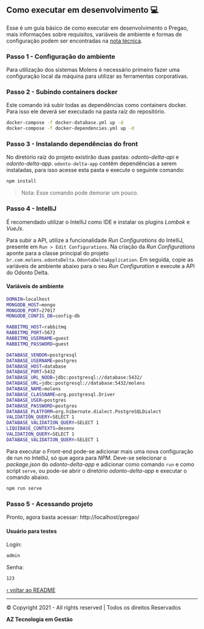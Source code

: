 ## Como executar em desenvolvimento 💻

Esse é um guia básico de como executar em desenvolvimento o Pregao, mais informações sobre requisitos, variáveis de ambiente
e formas de configuração podem ser encontradas na [nota técnica](./nota-tecnica.md).

### Passo 1 - Configuração do ambiente
Para utilização dos sistemas Molens é necessário primeiro fazer uma configuração local da máquina
para utilizar as ferramentas corporativas.

### Passo 2 - Subindo containers docker
Este comando irá subir todas as dependências como containers docker. Para isso ele deverá ser executado na pasta
raíz do repositório.

```bash
docker-compose -f docker-database.yml up -d
docker-compose -f docker-dependencies.yml up -d
```

### Passo 3 - Instalando dependências do front

No diretório raíz do projeto existirão duas pastas: _odonto-delta-api_ e _odonto-delta-app_. `odonto-delta-app` contêm dependências a serem instaladas,
para isso acesse esta pasta e execute o seguinte comando:

```bash
npm install
``` 
> Nota: Esse comando pode demorar um pouco.

### Passo 4 - IntelliJ
É recomendado utilizar o IntelliJ como IDE e instalar os plugins _Lombok_ e _VueJs_.

Para subir a API, utilize a funcionalidade _Run Configurations_ do IntelliJ, presente em `Run > Edit Configurations`.
Na criação da _Run Configurations_ aponte para a classe principal do projeto `br.com.molens.odontoDelta.OdontoDeltaApplication`.
Em seguida, copie as variáveis de ambiente abaixo para o seu _Run Configuration_ e execute a API do Odonto Delta.

#### Variáveis de ambiente

```bash
DOMAIN=localhost
MONGODB_HOST=mongo
MONGODB_PORT=27017
MONGODB_CONFIG_DB=config-db

RABBITMQ_HOST=rabbitmq
RABBITMQ_PORT=5672
RABBITMQ_USERNAME=guest
RABBITMQ_PASSWORD=guest

DATABASE_VENDOR=postgresql
DATABASE_USERNAME=postgres
DATABASE_HOST=database
DATABASE_PORT=5432
DATABASE_URL_NODB=jdbc:postgresql://database:5432/
DATABASE_URL=jdbc:postgresql://database:5432/molens
DATABASE_NAME=molens
DATABASE_CLASSNAME=org.postgresql.Driver
DATABASE_USER=postgres
DATABASE_PASSWORD=postgres
DATABASE_PLATFORM=org.hibernate.dialect.PostgreSQLDialect
VALIDATION_QUERY=SELECT 1
DATABASE_VALIDATION_QUERY=SELECT 1
LIQUIBASE_CONTEXTS=desenv
VALIDATION_QUERY=SELECT 1
DATABASE_VALIDATION_QUERY=SELECT 1
```

Para executar o Front-end pode-se adicionar mais uma nova configuração de run no IntelliJ, só que agora para
_NPM_. Deve-se selecionar o _package.json_ do _odonto-delta-app_ e adicionar como comando `run` e como
script `serve`, ou pode-se abrir o diretório _odonto-delta-app_ e executar o comando abaixo.

```bash
npm run serve
```

### Passo 5 - Acessando projeto

Pronto, agora basta acessar: http://localhost/pregao/

#### Usuário para testes

Login:

```bash
admin
```
Senha:
```bash
123
```

[‹ voltar ao README](../README.md)

-----
© Copyright 2021 - All rights reserved | Todos os direitos Reservados

__AZ Tecnologia em Gestão__
